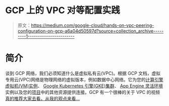 # GCP 上的 VPC 对等配置实践

> 原文：<https://medium.com/google-cloud/hands-on-vpc-peering-configuration-on-gcp-a6a04d50597d?source=collection_archive---------1----------------------->

# **简介**

谈到 GCP 网络，我们必须知道什么是虚拟私有云(VPC)。根据 GCP 文档，虚拟专用云(VPC)网络是物理网络的虚拟版本，例如数据中心网络。它为您的[计算引擎虚拟机(VM)实例](https://cloud.google.com/compute/docs/instances)、 [Google Kubernetes 引擎(GKE)集群](https://cloud.google.com/kubernetes-engine/docs/concepts/cluster-architecture)、 [App Engine 灵活环境](https://cloud.google.com/appengine/docs/flexible)实例以及您的[项目](https://cloud.google.com/resource-manager/docs/cloud-platform-resource-hierarchy#projects)中的其他资源提供连接。GCP 有一个很棒的关于 VPC 的视频[真的推荐大家去看。从我的观点来看…](https://www.youtube.com/watch?v=cNb7xKyya5c)
